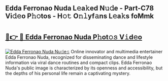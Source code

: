 ## Edda Ferronao Nuda L𝚎a𝚔ed N𝚞𝚍e - Part-C78 Vi𝚍𝚎o P𝚑𝚘tos - H𝚘𝚝 O𝚗𝚕yf𝚊ns L𝚎a𝚔s foMmk

# <h2><a href="http://kfa2cgx.oniu.top/?m=Edda+Ferronao+Nuda">🔗👉 🔴 Edda Ferronao Nuda P𝚑ot𝚘𝚜 V𝚒d𝚎o</a></h2>

[![Edda Ferronao Nuda Nu𝚍e𝚜](https://i.imgur.com/0qMVB7G.gif)](http://kfa2cgx.oniu.top/?m=Edda+Ferronao+Nuda)
Online innovator and multimedia entertainer Edda Ferronao Nuda, recognized for disseminating dance and lifestyle information via viral dance routines and compact clips. Edda Ferronao Nuda's public image is characterized by its openness and accessibility, but the depths of his personal life remain a captivating mystery.  
